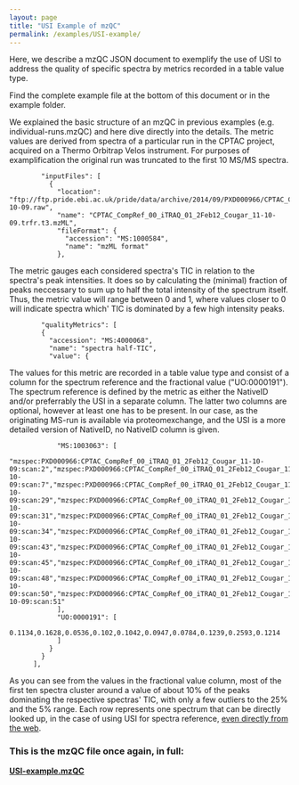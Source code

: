 ```yaml
---
layout: page
title: "USI Example of mzQC"
permalink: /examples/USI-example/
---
```


Here, we describe a mzQC JSON document to exemplify the use of USI to address the quality of specific spectra by metrics recorded in a table value type.


Find the complete example file at the bottom of this document or in the example folder.

We explained the basic structure of an mzQC in previous examples (e.g. individual-runs.mzQC) and here dive directly into the details. 
The metric values are derived from spectra of a particular run in the CPTAC project, acquired on a Thermo Orbitrap Velos instrument.
For purposes of examplification the original run was truncated to the first 10 MS/MS spectra.
```
        "inputFiles": [
          {
            "location": "ftp://ftp.pride.ebi.ac.uk/pride/data/archive/2014/09/PXD000966/CPTAC_CompRef_00_iTRAQ_01_2Feb12_Cougar_11-10-09.raw",
            "name": "CPTAC_CompRef_00_iTRAQ_01_2Feb12_Cougar_11-10-09.trfr.t3.mzML",
            "fileFormat": {
              "accession": "MS:1000584",
              "name": "mzML format"
            },
```
The metric gauges each considered spectra's TIC in relation to the spectra's peak intensities. 
It does so by calculating the (minimal) fraction of peaks neccessary to sum up to half the total intensity of the spectrum itself.
Thus, the metric value will range between 0 and 1, where values closer to 0 will indicate spectra which' TIC is dominated by a few high intensity peaks.
```
        "qualityMetrics": [
        {
          "accession": "MS:4000068",
          "name": "spectra half-TIC",
          "value": {
```
The values for this metric are recorded in a table value type and consist of a column for the spectrum reference and the fractional value ("UO:0000191").
The spectrum reference is defined by the metric as either the NativeID and/or preferrably the USI in a separate column. 
The latter two columns are optional, however at least one has to be present. In our case, as the originating MS-run is available via proteomexchange, and the USI is a more detailed version of NativeID, no NativeID column is given.
```
            "MS:1003063": [
              "mzspec:PXD000966:CPTAC_CompRef_00_iTRAQ_01_2Feb12_Cougar_11-10-09:scan:2","mzspec:PXD000966:CPTAC_CompRef_00_iTRAQ_01_2Feb12_Cougar_11-10-09:scan:7","mzspec:PXD000966:CPTAC_CompRef_00_iTRAQ_01_2Feb12_Cougar_11-10-09:scan:29","mzspec:PXD000966:CPTAC_CompRef_00_iTRAQ_01_2Feb12_Cougar_11-10-09:scan:31","mzspec:PXD000966:CPTAC_CompRef_00_iTRAQ_01_2Feb12_Cougar_11-10-09:scan:34","mzspec:PXD000966:CPTAC_CompRef_00_iTRAQ_01_2Feb12_Cougar_11-10-09:scan:43","mzspec:PXD000966:CPTAC_CompRef_00_iTRAQ_01_2Feb12_Cougar_11-10-09:scan:45","mzspec:PXD000966:CPTAC_CompRef_00_iTRAQ_01_2Feb12_Cougar_11-10-09:scan:48","mzspec:PXD000966:CPTAC_CompRef_00_iTRAQ_01_2Feb12_Cougar_11-10-09:scan:50","mzspec:PXD000966:CPTAC_CompRef_00_iTRAQ_01_2Feb12_Cougar_11-10-09:scan:51"
            ],
            "UO:0000191": [
              0.1134,0.1628,0.0536,0.102,0.1042,0.0947,0.0784,0.1239,0.2593,0.1214
            ]
          }
        }
      ],
```
As you can see from the values in the fractional value column, 
most of the first ten spectra cluster around a value of about 10% of the peaks dominating the respective spectras' TIC, 
with only a few outliers to the 25% and the 5% range.
Each row represents one spectrum that can be directly looked up, in the case of using USI for spectra reference, 
[even directly from the web](https://www.proteomicsdb.org/use/?usi=mzspec:PXD000966:CPTAC_CompRef_00_iTRAQ_01_2Feb12_Cougar_11-10-09:scan:2).

### This is the mzQC file once again, in full:
**[USI-example.mzQC](https://github.com/HUPO-PSI/mzQC/tree/main/specification_documents/draft_v1/examples/USI-example.mzQC)**